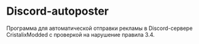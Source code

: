 # Discord-autoposter
Программа для автоматической отправки рекламы в Discord-сервере CristalixModded с проверкой на нарушение правила 3.4.
